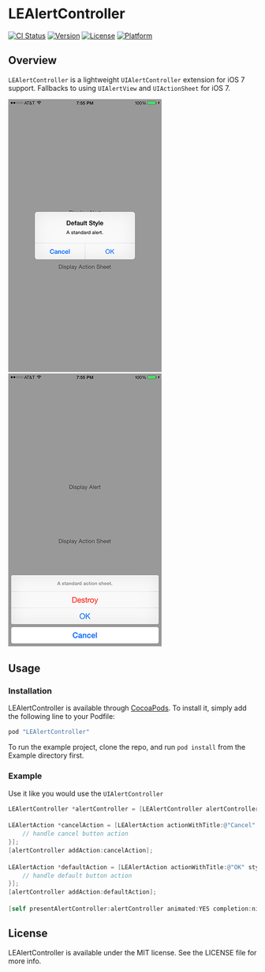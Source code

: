 # LEAlertController

[![CI Status](http://img.shields.io/travis/efremidze/LEAlertController.svg?style=flat)](https://travis-ci.org/efremidze/LEAlertController)
[![Version](https://img.shields.io/cocoapods/v/LEAlertController.svg?style=flat)](http://cocoapods.org/pods/LEAlertController)
[![License](https://img.shields.io/cocoapods/l/LEAlertController.svg?style=flat)](http://cocoapods.org/pods/LEAlertController)
[![Platform](https://img.shields.io/cocoapods/p/LEAlertController.svg?style=flat)](http://cocoapods.org/pods/LEAlertController)

## Overview

`LEAlertController` is a lightweight `UIAlertController` extension for iOS 7 support. Fallbacks to using `UIAlertView` and `UIActionSheet` for iOS 7.

![UIAlertView Screenshot](Screenshots/alert.png)
![UIActionSheet Screenshot](Screenshots/actionsheet.png)

## Usage

### Installation

LEAlertController is available through [CocoaPods](http://cocoapods.org). To install
it, simply add the following line to your Podfile:

```ruby
pod "LEAlertController"
```

To run the example project, clone the repo, and run `pod install` from the Example directory first.

### Example

Use it like you would use the `UIAlertController`

```objectivec
LEAlertController *alertController = [LEAlertController alertControllerWithTitle:@"Default Style" message:@"A standard alert." preferredStyle:LEAlertControllerStyleAlert];

LEAlertAction *cancelAction = [LEAlertAction actionWithTitle:@"Cancel" style:LEAlertActionStyleCancel handler:^(LEAlertAction *action) {
    // handle cancel button action
}];
[alertController addAction:cancelAction];

LEAlertAction *defaultAction = [LEAlertAction actionWithTitle:@"OK" style:LEAlertActionStyleDefault handler:^(LEAlertAction *action) {
    // handle default button action
}];
[alertController addAction:defaultAction];

[self presentAlertController:alertController animated:YES completion:nil];
```

## License

LEAlertController is available under the MIT license. See the LICENSE file for more info.
